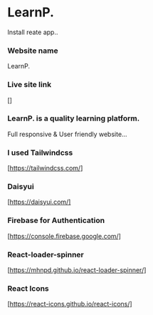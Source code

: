 # LearnP.
Install reate app..

### Website name
LearnP.

### Live site link
[]

### LearnP. is a quality learning platform.
Full responsive & User friendly website...

### I used Tailwindcss
[https://tailwindcss.com/]

### Daisyui
[https://daisyui.com/]

### Firebase for Authentication
[https://console.firebase.google.com/]

### React-loader-spinner
[https://mhnpd.github.io/react-loader-spinner/]

### React Icons
[https://react-icons.github.io/react-icons/]


